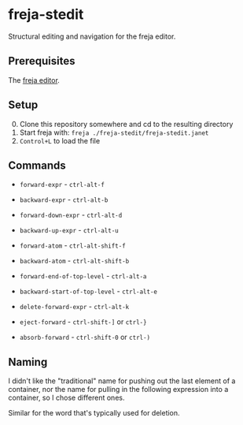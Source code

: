 # freja-stedit

Structural editing and navigation for the freja editor.

## Prerequisites

The [freja editor](https://github.com/saikyun/freja).

## Setup

0. Clone this repository somewhere and cd to the resulting directory
1. Start freja with: `freja ./freja-stedit/freja-stedit.janet`
2. `Control+L` to load the file

## Commands

* `forward-expr` - `ctrl-alt-f`

* `backward-expr` - `ctrl-alt-b`

* `forward-down-expr` - `ctrl-alt-d`

* `backward-up-expr` - `ctrl-alt-u`

* `forward-atom` - `ctrl-alt-shift-f`

* `backward-atom` - `ctrl-alt-shift-b`

* `forward-end-of-top-level` - `ctrl-alt-a`

* `backward-start-of-top-level` - `ctrl-alt-e`

* `delete-forward-expr` - `ctrl-alt-k`

* `eject-forward` - `ctrl-shift-]` or `ctrl-}`

* `absorb-forward` - `ctrl-shift-0` or `ctrl-)`

## Naming

I didn't like the "traditional" name for pushing out the last element
of a container, nor the name for pulling in the following expression
into a container, so I chose different ones.

Similar for the word that's typically used for deletion.

